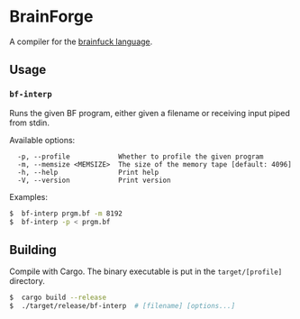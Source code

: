 # BrainForge

A compiler for the [brainfuck language](https://github.com/sunjay/brainfuck/blob/master/brainfuck.md).


## Usage

### `bf-interp`

Runs the given BF program, either given a filename or receiving input piped from stdin.

Available options:

```
  -p, --profile            Whether to profile the given program
  -m, --memsize <MEMSIZE>  The size of the memory tape [default: 4096]
  -h, --help               Print help
  -V, --version            Print version
```

Examples:

```bash
$  bf-interp prgm.bf -m 8192
$  bf-interp -p < prgm.bf
```


## Building

Compile with Cargo.
The binary executable is put in the `target/[profile]` directory.

```bash
$  cargo build --release
$  ./target/release/bf-interp  # [filename] [options...]
```
